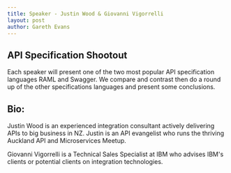 ```yaml
---
title: Speaker - Justin Wood & Giovanni Vigorrelli
layout: post
author: Gareth Evans
---
```


## API Specification Shootout
  
Each speaker will present one of the two most popular API specification languages RAML and Swagger. We compare and contrast then do a round up of the other specifications languages and present some conclusions.

## Bio:
 
Justin Wood is an experienced integration consultant actively delivering APIs to big business in NZ. Justin is an API evangelist who runs the thriving Auckland API and Microservices Meetup. 

Giovanni Vigorrelli is a Technical Sales Specialist at IBM who advises IBM's clients or potential clients on integration technologies.
